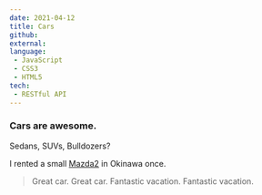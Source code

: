 ```yaml
---
date: 2021-04-12
title: Cars
github: 
external: 
language: 
 - JavaScript
 - CSS3
 - HTML5
tech:
 - RESTful API
---
```


### Cars are awesome.

Sedans, SUVs, Bulldozers?

I rented a small [Mazda2](https://en.wikipedia.org/wiki/Mazda2) in Okinawa once.

> Great car. Great car. 
> Fantastic vacation. Fantastic vacation.